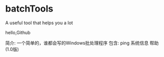 # batchTools
A useful tool that helps you a lot  


hello,Github  

简介:
一个简单的，谁都会写的Windows批处理程序
包含:
ping
系统信息
帮助
(1.0版)
